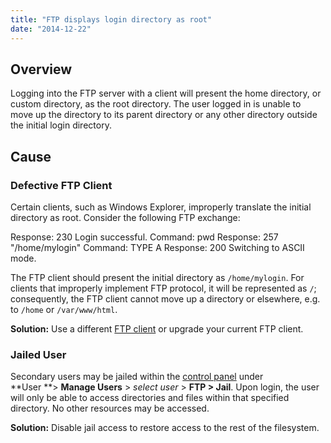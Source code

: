 ```yaml
---
title: "FTP displays login directory as root"
date: "2014-12-22"
---
```


## Overview

Logging into the FTP server with a client will present the home directory, or custom directory, as the root directory. The user logged in is unable to move up the directory to its parent directory or any other directory outside the initial login directory.

## Cause

### Defective FTP Client

Certain clients, such as Windows Explorer, improperly translate the initial directory as root. Consider the following FTP exchange:

Response: 230 Login successful.
Command: pwd
Response: 257 "/home/mylogin"
Command: TYPE A
Response: 200 Switching to ASCII mode.

The FTP client should present the initial directory as `/home/mylogin`. For clients that improperly implement FTP protocol, it will be represented as `/`; consequently, the FTP client cannot move up a directory or elsewhere, e.g. to `/home` or `/var/www/html`.

**Solution:** Use a different [FTP client](https://kb.apnscp.com/ftp/accessing-ftp-server/#recommended) or upgrade your current FTP client.

### Jailed User

Secondary users may be jailed within the [control panel](https://kb.apnscp.com/control-panel/logging-into-the-control-panel/) under **User **\> **Manage Users** > _select user_ > **FTP > Jail**. Upon login, the user will only be able to access directories and files within that specified directory. No other resources may be accessed.

**Solution:** Disable jail access to restore access to the rest of the filesystem.
